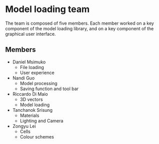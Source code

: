 # Model loading team

The team is composed of five members.
Each member worked on a key component of the model loading library,
and on a key component of the graphical user interface.

## Members
- Daniel Msimuko
    - File loading
    - User experience
- Nandi Guo
    - Model processing
    - Saving function and tool bar
- Riccardo Di Maio
    - 3D vectors
    - Model loading
- Tanchanok Srisung
    - Materials
    - Lighting and Camera
- Zongyu Lei
    - Cells
    - Colour schemes
